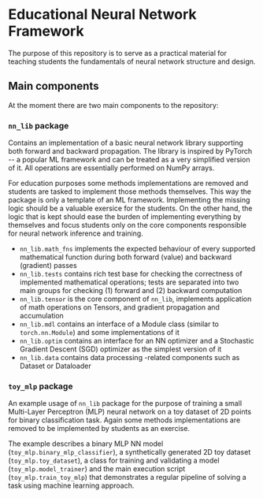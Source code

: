 # Educational Neural Network Framework

The purpose of this repository is to serve as a practical material for teaching
students the fundamentals of neural network structure and design.

## Main components

At the moment there are two main components to the repository:

### `nn_lib` package
Contains  an  implementation of a basic neural network library supporting both
forward and backward propagation. The library is inspired by PyTorch -- a popular 
ML framework and can be treated as a very simplified version of it. All operations
are essentially performed on NumPy arrays.

For education purposes some methods implementations are removed and students are
tasked to implement those methods themselves. This way the package is only a template
of an ML framework. Implementing the missing logic should be a valuable exersice for
the students. On the other hand, the logic that is kept should ease the burden of
implementing everything by themselves and focus students only on the core components
responsible for neural network inference and training. 

* `nn_lib.math_fns` implements the expected behaviour of every supported mathematical 
function during both forward (value) and backward (gradient) passes
* `nn_lib.tests` contains rich test base for checking the correctness of implemented
mathematical operations; tests are separated into two main groups for checking
(1) forward and (2) backward computation 
* `nn_lib.tensor` is the core component of `nn_lib`, implements application of
math operations on Tensors, and gradient propagation and accumulation
* `nn_lib.mdl` contains an interface of a Module class (similar to `torch.nn.Module`)
and some implementations of it
* `nn_lib.optim` contains an interface for an NN optimizer and a Stochastic Gradient
Descent (SGD) optimizer as the simplest version of it
* `nn_lib.data` contains data processing -related components such as Dataset or 
Dataloader

### `toy_mlp` package
An example usage of `nn_lib` package for the purpose of training a small Multi-Layer
Perceptron (MLP) neural network on a toy dataset of 2D points for binary
classification task. Again some methods implementations are removed to be implemented
by students as an exercise.

The example describes a binary MLP NN model (`toy_mlp.binary_mlp_classifier`), 
a synthetically generated 2D toy dataset (`toy_mlp.toy_dataset`), a class for
training and validating a model (`toy_mlp.model_trainer`) and the main execution
script (`toy_mlp.train_toy_mlp`) that demonstrates a regular pipeline of solving a
task using machine learning approach.
